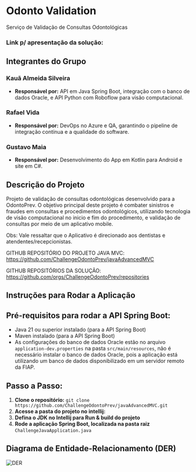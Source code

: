# Odonto Validation

Serviço de Validação de Consultas Odontológicas

### Link p/ apresentação da solução: 

## Integrantes do Grupo

### Kauã Almeida Silveira
- **Responsável por:** API em Java Spring Boot, integração com o banco de dados Oracle, e API Python com Roboflow para visão computacional.
### Rafael Vida
- **Responsável por:** DevOps no Azure e QA, garantindo o pipeline de integração contínua e a qualidade do software.
### Gustavo Maia
- **Responsável por:** Desenvolvimento do App em Kotlin para Android e site em C#.

## Descrição do Projeto

Projeto de validação de consultas odontológicas desenvolvido para a OdontoPrev. 
O objetivo principal deste projeto é combater sinistros e fraudes em consultas e procedimentos odontológicos, utilizando tecnologia de visão computacional no inicio e fim do procedimento, e validação de consultas por meio de um aplicativo mobile.

Obs: Vale ressaltar que o Aplicativo é direcionado aos dentistas e atendentes/recepcionistas.

GITHUB REPOSITÓRIO DO PROJETO JAVA MVC: https://github.com/ChallengeOdontoPrev/javaAdvancedMVC

GITHUB REPOSITÓRIOS DA SOLUÇÃO: https://github.com/orgs/ChallengeOdontoPrev/repositories

## Instruções para Rodar a Aplicação

## Pré-requisitos para rodar a API Spring Boot:
- Java 21 ou superior instalado (para a API Spring Boot)
- Maven instalado (para a API Spring Boot)
- As configurações do banco de dados Oracle estão no arquivo `application-dev.properties` na pasta `src/main/resources`,
  não é necessário instalar o banco de dados Oracle, pois a aplicação está utilizando um banco de dados disponibilizado
  em um servidor remoto da FIAP.

## Passo a Passo:

1. **Clone o repositório:**
   ```git clone https://github.com/ChallengeOdontoPrev/javaAdvancedMVC.git```
2. **Acesse a pasta do projeto no intellij:**
3. **Defina o JDK no Intellij para Run & build do projeto**
4. **Rode a aplicação Spring Boot, localizada na pasta raiz**
   ```ChallengeJavaApplication.java```

## Diagrama de Entidade-Relacionamento (DER)

![DER](./DER.png)
